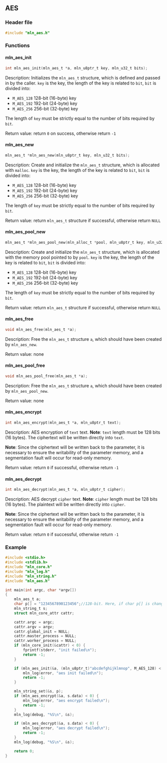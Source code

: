 ## AES



### Header file

```c
#include "mln_aes.h"
```



### Functions



#### mln_aes_init

```c
int mln_aes_init(mln_aes_t *a, mln_u8ptr_t key, mln_u32_t bits);
```

Description: Initializes the `mln_aes_t` structure, which is defined and passed in by the caller. `key` is the key, the length of the key is related to `bit`, `bit` is divided into:

- `M_AES_128` 128-bit (16-byte) key
- `M_AES_192` 192-bit (24-byte) key
- `M_AES_256` 256-bit (32-byte) key

The length of `key` must be strictly equal to the number of bits required by `bit`.

Return value: return `0` on success, otherwise return `-1`



#### mln_aes_new

```c
mln_aes_t *mln_aes_new(mln_u8ptr_t key, mln_u32_t bits);
```

Description: Create and initialize the `mln_aes_t` structure, which is allocated with `malloc`. `key` is the key, the length of the key is related to `bit`, `bit` is divided into:

- `M_AES_128` 128-bit (16-byte) key
- `M_AES_192` 192-bit (24-byte) key
- `M_AES_256` 256-bit (32-byte) key

The length of `key` must be strictly equal to the number of bits required by `bit`.

Return value: return `mln_aes_t` structure if successful, otherwise return `NULL`



#### mln_aes_pool_new

```c
mln_aes_t *mln_aes_pool_new(mln_alloc_t *pool, mln_u8ptr_t key, mln_u32_t bits);
```

Description: Create and initialize the `mln_aes_t` structure, which is allocated with the memory pool pointed to by `pool`. `key` is the key, the length of the key is related to `bit`, `bit` is divided into:

- `M_AES_128` 128-bit (16-byte) key
- `M_AES_192` 192-bit (24-byte) key
- `M_AES_256` 256-bit (32-byte) key

The length of `key` must be strictly equal to the number of bits required by `bit`.

Return value: return `mln_aes_t` structure if successful, otherwise return `NULL`



#### mln_aes_free

```c
void mln_aes_free(mln_aes_t *a);
```

Description: Free the `mln_aes_t` structure `a`, which should have been created by `mln_aes_new`.

Return value: none



#### mln_aes_pool_free

```c
void mln_aes_pool_free(mln_aes_t *a);
```

Description: Free the `mln_aes_t` structure `a`, which should have been created by `mln_aes_pool_new`.

Return value: none



#### mln_aes_encrypt

```c
int mln_aes_encrypt(mln_aes_t *a, mln_u8ptr_t text);
```

Description: AES encryption of `text` text. **Note**: `text` length must be 128 bits (16 bytes). The ciphertext will be written directly into `text`.

**Note**: Since the ciphertext will be written back to the parameter, it is necessary to ensure the writability of the parameter memory, and a segmentation fault will occur for read-only memory.

Return value: return `0` if successful, otherwise return `-1`



#### mln_aes_decrypt

```c
int mln_aes_decrypt(mln_aes_t *a, mln_u8ptr_t cipher);
```

Description: AES decrypt `cipher` text. **Note**: `cipher` length must be 128 bits (16 bytes). The plaintext will be written directly into `cipher`.

**Note**: Since the ciphertext will be written back to the parameter, it is necessary to ensure the writability of the parameter memory, and a segmentation fault will occur for read-only memory.

Return value: return `0` if successful, otherwise return `-1`



### Example

```c
#include <stdio.h>
#include <stdlib.h>
#include "mln_core.h"
#include "mln_log.h"
#include "mln_string.h"
#include "mln_aes.h"

int main(int argc, char *argv[])
{
    mln_aes_t a;
    char p[] = "1234567890123456";//128-bit. Here, if char p[] is changed to char *p, the string memory area is read-only, which will cause a segmentation fault
    mln_string_t s;
    struct mln_core_attr cattr;

    cattr.argc = argc;
    cattr.argv = argv;
    cattr.global_init = NULL;
    cattr.master_process = NULL;
    cattr.worker_process = NULL;
    if (mln_core_init(&cattr) < 0) {
        fprintf(stderr, "init failed\n");
        return -1;
    }

    if (mln_aes_init(&a, (mln_u8ptr_t)"abcdefghijklmnop", M_AES_128) < 0) {
        mln_log(error, "aes init failed\n");
        return -1;
    }

    mln_string_set(&s, p);
    if (mln_aes_encrypt(&a, s.data) < 0) {
        mln_log(error, "aes encrypt failed\n");
        return -1;
    }
    mln_log(debug, "%S\n", &s);

    if (mln_aes_decrypt(&a, s.data) < 0) {
        mln_log(error, "aes decrypt failed\n");
        return -1;
    }
    mln_log(debug, "%S\n", &s);

    return 0;
}
```


